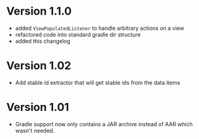 # Version 1.1.0

- added `ViewPopulatedListener` to handle arbitrary actions on a view
- refactored code into standard gradle dir structure
- added this changelog

# Version 1.02

- Add stable id extractor that will get stable ids from the data items

# Version 1.01

- Gradle support now only contains a JAR archive instead of AAR which wasn't needed.
